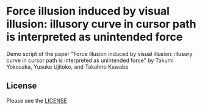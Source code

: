 # Force illusion induced by visual illusion: illusory curve in cursor path is interpreted as unintended force
Demo script of the paper "Force illusion induced by visual illusion: illusory curve in cursor path is interpreted as unintended force" by Takumi Yokosaka, Yusuke Ujitoko, and Takahiro Kawabe

## License
Please see the [LICENSE](https://github.com/TYokosaka/Force-Illusion-Induced-by-Visual-Illusion/blob/main/LICENSE)
